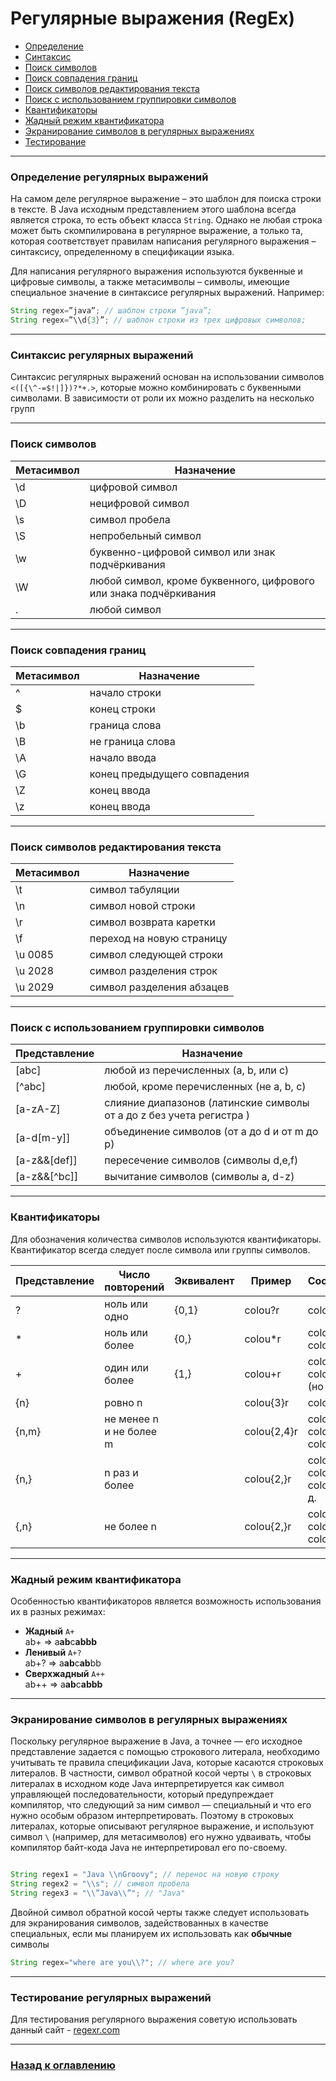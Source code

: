 # Регулярные выражения (RegEx)

- [Определение](#Определение-регулярных-выражений)
- [Синтаксис](#Синтаксис-регулярных-выражений)
- [Поиск символов](#Поиск-символов)
- [Поиск совпадения границ](#Поиск-совпадения-границ)
- [Поиск символов редактирования текста](#Поиск-символов-редактирования-текста)
- [Поиск с использованием группировки символов](#Поиск-с-использованием-группировки-символов)
- [Квантификаторы](#Квантификаторы)
- [Жадный режим квантификатора](#Жадный-режим-квантификатора)
- [Экранирование символов в регулярных выражениях](#Экранирование-символов-в-регулярных-выражениях)
- [Тестирование](#Тестирование-регулярных-выражений)

---

### Определение регулярных выражений

На самом деле регулярное выражение – это шаблон для поиска строки в тексте.
В Java исходным представлением этого шаблона всегда является строка, то есть объект класса `String`.
Однако не любая строка может быть скомпилирована в регулярное выражение, а только та,
которая соответствует правилам написания регулярного выражения – синтаксису, определенному в спецификации языка.

Для написания регулярного выражения используются буквенные и цифровые символы, а также метасимволы – символы, имеющие специальное значение в синтаксисе регулярных выражений. Например:

```java
String regex=”java”; // шаблон строки ”java”;
String regex=”\\d{3}”; // шаблон строки из трех цифровых символов;
```

---

### Синтаксис регулярных выражений

Синтаксис регулярных выражений основан на использовании символов `<([{\^-=$!|]})?*+.>`,
которые можно комбинировать с буквенными символами.
В зависимости от роли их можно разделить на несколько групп

---

### Поиск символов

| Метасимвол | Назначение 
| -----------|--------------
| \d         | цифровой символ
| \D         | нецифровой символ
| \s         | символ пробела
| \S         | непробельный символ
| \w         | буквенно-цифровой символ или знак подчёркивания
| \W         | любой символ, кроме буквенного, цифрового или знака подчёркивания
| .          | любой символ

---

### Поиск совпадения границ

| Метасимвол | Назначение 
| -----------|--------------
| ^          | начало строки
| $          | конец строки
| \b         | граница слова
| \B         | не граница слова
| \A         | начало ввода
| \G         | конец предыдущего совпадения
| \Z         | конец ввода
| \z         | конец ввода

---

### Поиск символов редактирования текста

| Метасимвол | Назначение 
| -----------|--------------
| \t         | символ табуляции
| \n         | символ новой строки
| \r         | символ возврата каретки
| \f         | переход на новую страницу
| \u 0085    | символ следующей строки
| \u 2028    | символ разделения строк
| \u 2029    | символ разделения абзацев

---

### Поиск с использованием группировки символов

| Представление | Назначение 
| ------------|--------------
|[abc]        | любой из перечисленных (a, b, или c)
|[^abc]       | любой, кроме перечисленных (не a, b, c)
|[a-zA-Z]     | слияние диапазонов (латинские символы от a до z без учета регистра )
|[a-d[m-y]]   | объединение символов (от a до d и от m до p)
|[a-z&&[def]] | пересечение символов (символы d,e,f)
|[a-z&&[^bc]] | вычитание символов (символы a, d-z)

---

### Квантификаторы 

Для обозначения количества символов используются квантификаторы.
Квантификатор всегда следует после символа или группы символов.

| Представление | Число повторений | Эквивалент | Пример | Соответствие
| --- | --- | ---| --- | --- 
| ?	| ноль или одно	 | {0,1} | colou?r | color, colour
| *	| ноль или более | {0,} | colou*r | color, colour, colouur и т. д.
| +	| один или более | {1,} | colou+r | colour, colouur и т. д. (но не color)
| {n} | ровно n | | colou{3}r | colouuur
| {n,m} | не менее n и не более m | | colou{2,4}r | colouur, colouuur, colouuuur
| {n,} | n раз и более | | colou{2,}r | colouur, colouuur, colouuuur и т. д.
| {,n} | не более n | | colou{2,}r | color, colour, colouur, colouuur

---

### Жадный режим квантификатора

Особенностью квантификаторов является возможность использования их в разных режимах:

-   **Жадный** `A+`  
    ab+ => a**ab**c**abbb**
-   **Ленивый** `A+?`  
    ab+? => a**ab**c**ab**bb
-   **Сверхжадный** `A++`  
    ab++ => a**ab**c**abbb**

---

### Экранирование символов в регулярных выражениях

Поскольку регулярное выражение в Java, а точнее — его исходное представление задается с помощью строкового литерала,
необходимо учитывать те правила спецификации Java, которые касаются строковых литералов.
В частности, символ обратной косой черты `\` в строковых литералах в исходном коде Java интерпретируется
как символ управляющей последовательности, который предупреждает компилятор,
что следующий за ним символ — специальный и что его нужно особым образом интерпретировать.
Поэтому в строковых литералах, которые описывают регулярное выражение,
и используют символ `\` (например, для метасимволов) его нужно удваивать, 
чтобы компилятор байт-кода Java не интерпретировал его по-своему.

```java

String regex1 = "Java \\nGroovy"; // перенос на новую строку
String regex2 = "\\s"; // символ пробела
String regex3 = "\\”Java\\”"; // "Java"
```

Двойной символ обратной косой черты также следует использовать для экранирования символов,
задействованных в качестве специальных, если мы планируем их использовать как **обычные** символы

```java
String regex="where are you\\?"; // where are you?
```

---

### Тестирование регулярных выражений

Для тестирования регулярного выражения советую использовать данный сайт - [regexr.com](https://regexr.com/)

---

### [Назад к оглавлению](./README.md)